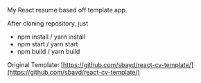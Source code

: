 My React resume based off template app.

After cloning repository, just

- npm install / yarn install
- npm start / yarn start
- npm build / yarn build

Original Template:
[https://github.com/sbayd/react-cv-template/](https://github.com/sbayd/react-cv-template/)
